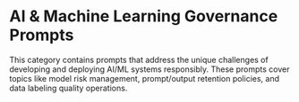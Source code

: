 # AI & Machine Learning Governance Prompts

This category contains prompts that address the unique challenges of developing and deploying AI/ML systems responsibly. These prompts cover topics like model risk management, prompt/output retention policies, and data labeling quality operations.
